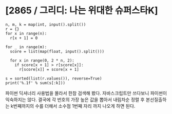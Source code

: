 # [2865 / 그리디: 나는 위대한 슈퍼스타K]

```
n, m, k = map(int, input().split())
r = {}
for x in range(n):
  r[x + 1] = 0

for _ in range(m):
  score = list(map(float, input().split()))

  for x in range(0, 2 * n, 2):
    if score[x + 1] > r[score[x]]:
      r[score[x]] = score[x + 1]

s = sorted(list(r.values()), reverse=True)
print('%.1f' % sum(s[:k]))
```

파이썬 딕셔너리 사용법을 몰라서 한참 검색해 봤다. 자바스크립트만 쓰다보니 파이썬이 익숙하지는 않다. 결국에 각 번호의 가장 높은 값을 뽑아서 내림차순 정렬 후 본선질출하는 k번째까지의 수를 더해서 소수점 1번째 자리 까지 나오게 하면 된다.
